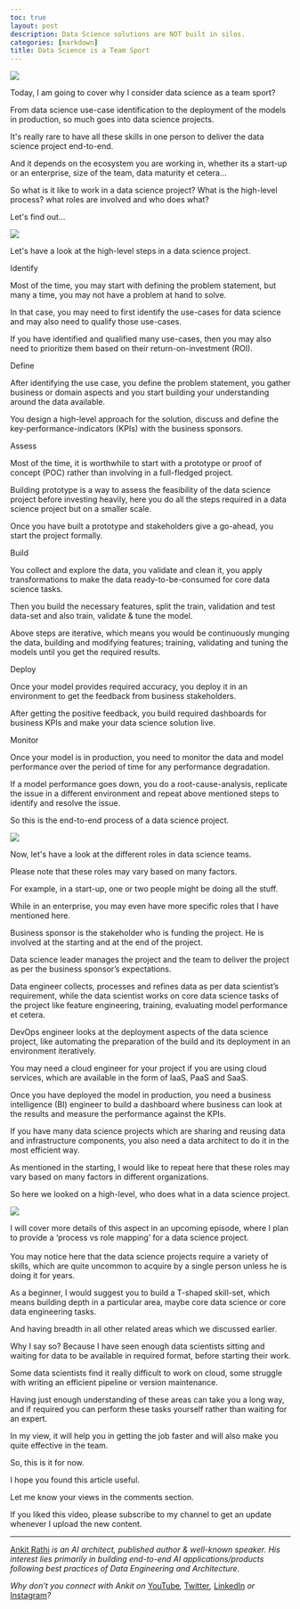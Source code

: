 ```yaml
---
toc: true
layout: post
description: Data Science solutions are NOT built in silos.
categories: [markdown]
title: Data Science is a Team Sport
---
```


![](https://cdn-images-1.medium.com/max/1800/1*D6V4tGBqId5WK91dLyXjlQ.png)

Today, I am going to cover why I consider data science as a team sport?

From data science use-case identification to the deployment of the models in
production, so much goes into data science projects.

It's really rare to have all these skills in one person to deliver the data
science project end-to-end.

And it depends on the ecosystem you are working in, whether its a start-up or an
enterprise, size of the team, data maturity et cetera…

So what is it like to work in a data science project? What is the high-level
process? what roles are involved and who does what?

Let's find out…

![](https://cdn-images-1.medium.com/max/1200/1*7t3V24PhLgl41eTnawzuJQ.png)

Let's have a look at the high-level steps in a data science project.

Identify

Most of the time, you may start with defining the problem statement, but many a
time, you may not have a problem at hand to solve.

In that case, you may need to first identify the use-cases for data science and
may also need to qualify those use-cases.

If you have identified and qualified many use-cases, then you may also need to
prioritize them based on their return-on-investment (ROI).

Define

After identifying the use case, you define the problem statement, you gather
business or domain aspects and you start building your understanding around the
data available.

You design a high-level approach for the solution, discuss and define the
key-performance-indicators (KPIs) with the business sponsors.

Assess

Most of the time, it is worthwhile to start with a prototype or proof of concept
(POC) rather than involving in a full-fledged project.

Building prototype is a way to assess the feasibility of the data science
project before investing heavily, here you do all the steps required in a data
science project but on a smaller scale.

Once you have built a prototype and stakeholders give a go-ahead, you start the
project formally.

Build

You collect and explore the data, you validate and clean it, you apply
transformations to make the data ready-to-be-consumed for core data science
tasks.

Then you build the necessary features, split the train, validation and test
data-set and also train, validate & tune the model.

Above steps are iterative, which means you would be continuously munging the
data, building and modifying features; training, validating and tuning the
models until you get the required results.

Deploy

Once your model provides required accuracy, you deploy it in an environment to
get the feedback from business stakeholders.

After getting the positive feedback, you build required dashboards for business
KPIs and make your data science solution live.

Monitor

Once your model is in production, you need to monitor the data and model
performance over the period of time for any performance degradation.

If a model performance goes down, you do a root-cause-analysis, replicate the
issue in a different environment and repeat above mentioned steps to identify
and resolve the issue.

So this is the end-to-end process of a data science project.

![](https://cdn-images-1.medium.com/max/1200/1*5wru-CWrU9qF60h2ayjzRA.png)

Now, let's have a look at the different roles in data science teams.

Please note that these roles may vary based on many factors.

For example, in a start-up, one or two people might be doing all the stuff.

While in an enterprise, you may even have more specific roles that I have
mentioned here.

Business sponsor is the stakeholder who is funding the project. He is involved
at the starting and at the end of the project.

Data science leader manages the project and the team to deliver the project as
per the business sponsor’s expectations.

Data engineer collects, processes and refines data as per data scientist’s
requirement, while the data scientist works on core data science tasks of the
project like feature engineering, training, evaluating model performance et
cetera.

DevOps engineer looks at the deployment aspects of the data science project,
like automating the preparation of the build and its deployment in an
environment iteratively.

You may need a cloud engineer for your project if you are using cloud services,
which are available in the form of IaaS, PaaS and SaaS.

Once you have deployed the model in production, you need a business intelligence
(BI) engineer to build a dashboard where business can look at the results and
measure the performance against the KPIs.

If you have many data science projects which are sharing and reusing data and
infrastructure components, you also need a data architect to do it in the most
efficient way.

As mentioned in the starting, I would like to repeat here that these roles may
vary based on many factors in different organizations.

So here we looked on a high-level, who does what in a data science project.

![](https://cdn-images-1.medium.com/max/1200/1*DHfSF7OaLmYokhKYY2EkSQ.png)

I will cover more details of this aspect in an upcoming episode, where I plan to
provide a ‘process vs role mapping’ for a data science project.<br> <br> You may
notice here that the data science projects require a variety of skills, which
are quite uncommon to acquire by a single person unless he is doing it for
years.

As a beginner, I would suggest you to build a T-shaped skill-set, which means
building depth in a particular area, maybe core data science or core data
engineering tasks.

And having breadth in all other related areas which we discussed earlier.

Why I say so? Because I have seen enough data scientists sitting and waiting for
data to be available in required format, before starting their work.

Some data scientists find it really difficult to work on cloud, some struggle
with writing an efficient pipeline or version maintenance.

Having just enough understanding of these areas can take you a long way, and if
required you can perform these tasks yourself rather than waiting for an expert.

In my view, it will help you in getting the job faster and will also make you
quite effective in the team.

So, this is it for now.

I hope you found this article useful.

Let me know your views in the comments section.

If you liked this video, please subscribe to my channel to get an update
whenever I upload the new content.

*****

[Ankit Rathi](https://www.ankitrathi.com/) *is an AI architect, published author
& well-known speaker. His interest lies primarily in building end-to-end AI
applications/products following best practices of Data Engineering and
Architecture.*

*Why don’t you connect with Ankit on*
[YouTube](https://www.youtube.com/channel/UCrIv4EU2tFX8VhhT0oCnDnw)*,*
[Twitter](https://twitter.com/rathiankit)*,*
[LinkedIn](https://www.linkedin.com/in/ankitrathi/) *or*
[Instagram](https://instagram.com/ankitrathi/)*?*
